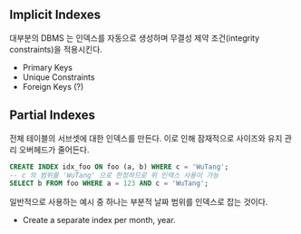 ## Implicit Indexes

대부분의 DBMS 는 인덱스를 자동으로 생성하며 무결성 제약 조건(integrity constraints)을 적용시킨다.
* Primary Keys
* Unique Constraints
* Foreign Keys (?)

## Partial Indexes

전체 테이블의 서브셋에 대한 인덱스를 만든다.
이로 인해 잠재적으로 사이즈와 유지 관리 오버헤드가 줄어든다.

```sql
CREATE INDEX idx_foo ON foo (a, b) WHERE c = 'WuTang';
-- c 의 범위를 'WuTang' 으로 한정하므로 위 인덱스 사용이 가능
SELECT b FROM foo WHERE a = 123 AND c = 'WuTang';
```

일반적으로 사용하는 예시 중 하나는 부분적 날짜 범위를 인덱스로 잡는 것이다.
* Create a separate index per month, year.
